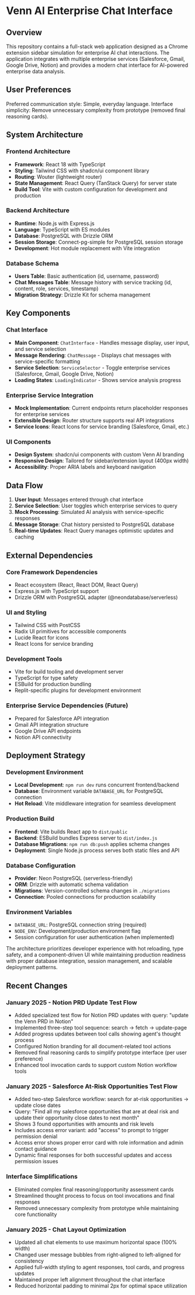 # Venn AI Enterprise Chat Interface

## Overview

This repository contains a full-stack web application designed as a Chrome extension sidebar simulation for enterprise AI chat interactions. The application integrates with multiple enterprise services (Salesforce, Gmail, Google Drive, Notion) and provides a modern chat interface for AI-powered enterprise data analysis.

## User Preferences

Preferred communication style: Simple, everyday language.
Interface simplicity: Remove unnecessary complexity from prototype (removed final reasoning cards).

## System Architecture

### Frontend Architecture
- **Framework**: React 18 with TypeScript
- **Styling**: Tailwind CSS with shadcn/ui component library
- **Routing**: Wouter (lightweight router)
- **State Management**: React Query (TanStack Query) for server state
- **Build Tool**: Vite with custom configuration for development and production

### Backend Architecture
- **Runtime**: Node.js with Express.js
- **Language**: TypeScript with ES modules
- **Database**: PostgreSQL with Drizzle ORM
- **Session Storage**: Connect-pg-simple for PostgreSQL session storage
- **Development**: Hot module replacement with Vite integration

### Database Schema
- **Users Table**: Basic authentication (id, username, password)
- **Chat Messages Table**: Message history with service tracking (id, content, role, services, timestamp)
- **Migration Strategy**: Drizzle Kit for schema management

## Key Components

### Chat Interface
- **Main Component**: `ChatInterface` - Handles message display, user input, and service selection
- **Message Rendering**: `ChatMessage` - Displays chat messages with service-specific formatting
- **Service Selection**: `ServiceSelector` - Toggle enterprise services (Salesforce, Gmail, Google Drive, Notion)
- **Loading States**: `LoadingIndicator` - Shows service analysis progress

### Enterprise Service Integration
- **Mock Implementation**: Current endpoints return placeholder responses for enterprise services
- **Extensible Design**: Router structure supports real API integrations
- **Service Icons**: React Icons for service branding (Salesforce, Gmail, etc.)

### UI Components
- **Design System**: shadcn/ui components with custom Venn AI branding
- **Responsive Design**: Tailored for sidebar/extension layout (400px width)
- **Accessibility**: Proper ARIA labels and keyboard navigation

## Data Flow

1. **User Input**: Messages entered through chat interface
2. **Service Selection**: User toggles which enterprise services to query
3. **Mock Processing**: Simulated AI analysis with service-specific responses
4. **Message Storage**: Chat history persisted to PostgreSQL database
5. **Real-time Updates**: React Query manages optimistic updates and caching

## External Dependencies

### Core Framework Dependencies
- React ecosystem (React, React DOM, React Query)
- Express.js with TypeScript support
- Drizzle ORM with PostgreSQL adapter (@neondatabase/serverless)

### UI and Styling
- Tailwind CSS with PostCSS
- Radix UI primitives for accessible components
- Lucide React for icons
- React Icons for service branding

### Development Tools
- Vite for build tooling and development server
- TypeScript for type safety
- ESBuild for production bundling
- Replit-specific plugins for development environment

### Enterprise Service Dependencies (Future)
- Prepared for Salesforce API integration
- Gmail API integration structure
- Google Drive API endpoints
- Notion API connectivity

## Deployment Strategy

### Development Environment
- **Local Development**: `npm run dev` runs concurrent frontend/backend
- **Database**: Environment variable `DATABASE_URL` for PostgreSQL connection
- **Hot Reload**: Vite middleware integration for seamless development

### Production Build
- **Frontend**: Vite builds React app to `dist/public`
- **Backend**: ESBuild bundles Express server to `dist/index.js`
- **Database Migrations**: `npm run db:push` applies schema changes
- **Deployment**: Single Node.js process serves both static files and API

### Database Configuration
- **Provider**: Neon PostgreSQL (serverless-friendly)
- **ORM**: Drizzle with automatic schema validation
- **Migrations**: Version-controlled schema changes in `./migrations`
- **Connection**: Pooled connections for production scalability

### Environment Variables
- `DATABASE_URL`: PostgreSQL connection string (required)
- `NODE_ENV`: Development/production environment flag
- Session configuration for user authentication (when implemented)

The architecture prioritizes developer experience with hot reloading, type safety, and a component-driven UI while maintaining production readiness with proper database integration, session management, and scalable deployment patterns.

## Recent Changes

### January 2025 - Notion PRD Update Test Flow
- Added specialized test flow for Notion PRD updates with query: "update the Venn PRD in Notion"
- Implemented three-step tool sequence: search → fetch → update-page
- Added progress updates between tool calls showing agent's thought process
- Configured Notion branding for all document-related tool actions
- Removed final reasoning cards to simplify prototype interface (per user preference)
- Enhanced tool invocation cards to support custom Notion workflow tools

### January 2025 - Salesforce At-Risk Opportunities Test Flow
- Added two-step Salesforce workflow: search for at-risk opportunities → update close dates
- Query: "Find all my salesforce opportunities that are at deal risk and update their opportunity close dates to next month"
- Shows 3 found opportunities with amounts and risk levels
- Includes access error variant: add "access" to prompt to trigger permission denial
- Access error shows proper error card with role information and admin contact guidance
- Dynamic final responses for both successful updates and access permission issues

### Interface Simplifications
- Eliminated complex final reasoning/opportunity assessment cards
- Streamlined thought process to focus on tool invocations and final responses
- Removed unnecessary complexity from prototype while maintaining core functionality

### January 2025 - Chat Layout Optimization
- Updated all chat elements to use maximum horizontal space (100% width)
- Changed user message bubbles from right-aligned to left-aligned for consistency
- Applied full-width styling to agent responses, tool cards, and progress updates
- Maintained proper left alignment throughout the chat interface
- Reduced horizontal padding to minimal 2px for optimal space utilization